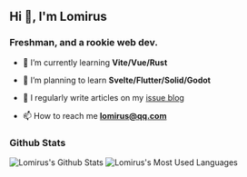 ## Hi 👋, I'm Lomirus
### Freshman, and a rookie web dev.

- 🌱 I’m currently learning **Vite/Vue/Rust**

- 🌴 I’m planning to learn **Svelte/Flutter/Solid/Godot**

- 📝 I regularly write articles on my [issue blog](https://github.com/lomirus/issue-blogs/issues)

- 📫 How to reach me **lomirus@qq.com**

### Github Stats

![Lomirus's Github Stats](https://github-readme-stats.vercel.app/api?username=lomirus&show_icons=true&count_private=true&include_all_commits=true)
![Lomirus's Most Used Languages](https://github-readme-stats.vercel.app/api/top-langs/?username=lomirus&hide=html,css&langs_count=7&layout=compact&card_width=445)

